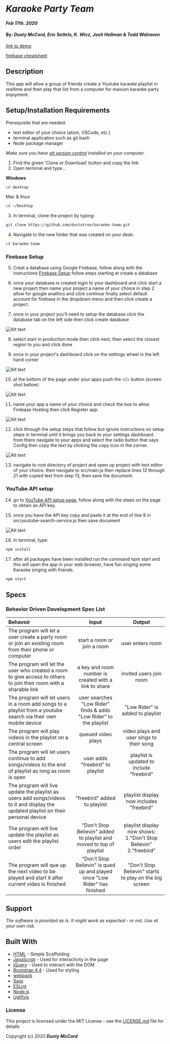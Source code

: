# _Karaoke Party Team_

#### _Feb 17th. 2020_

#### By: _**Dusty McCord, Eric Settels, K. Wicz, Josh Hellman & Todd Walraven**_
[link to demo](https://karaoke-team.web.app/)

[firebase cheatsheet](/firbase-cheatsheet.md)

## Description

This app will allow a group of friends create a Youtube karaoke playlist in realtime and then play that list from a computer for maxium karaoke party enjoyment. 

## Setup/Installation Requirements

Prerequisite that are needed:
* text editor of your choice (atom, VSCode, etc.)
* terminal application such as git bash
* Node package manager

_Make sure you have [git version control](https://git-scm.com/downloads) installed on your computer._

1. Find the green 'Clone or Download' button and copy the link
2. Open terminal and type...

**Windows**
```sh 
cd desktop
```

 Mac & linux 
 ```sh
 cd ~/Desktop
 ```

 3. In terminal, clone the project by typing:

```sh
git clone https://github.com/dustatron/karaoke-team.git
```

4. Navigate to the new folder that was created on your desk:
```sh
cd karaoke-team
```

### Firebase Setup 

5. Creat a database using Google Firebase, follow along with the instructions [Firebase Setup](https://firebase.google.com/docs/database/web/start) follow steps starting at create a database

6. once your database is created login to your dashboard and click start a new project then name your project a name of your choice in step 2 allow for google analitics and click continue finally select default account for firebase in the dropdown menu and then click create a project.

7. once in your project you'll need to setup the database click the database tab on the left side then click create database

![Alt text](src/imges/Screen-Shot-create-database.png?raw=true "Optional Title")

8. select start in production mode then click next, then select the closest region to you and click done

9. once in your project's dashboard click on the settings wheel in the left hand corner

![Alt text](src/imges/screenshot-firebase-setup.png?raw=true "Optional Title")

10. at the bottom of the page under your apps push the </> button (screen shot bellow)

![Alt text](src/imges/Screen-Shot-setting-up-project.png?raw=true "Optional Title")

11. name your app a name of your choice and check the box to allow Firebase Hosting then click Register app.

![Alt text](src/imges/Screen-Shot-web-app.png?raw=true "Optional Title")

12. click through the setup steps that follow but ignore instructions on setup steps in terminal until it brings you back to your settings dashboard. from there navigate to your apps and select the radio button that says Config then copy the text by clicking the copy icon in the corner.

![Alt text](src/imges/Screen-Shot-sdk-snippit.png?raw=true "Optional Title")

13. navigate to root directory of project and open up project with text editor of your choice. then navigate to src/main.js then replace lines 12 through 21 with copied text from step 13, then save the document.

### YouTube API setup

14. go to [YouTube API setup page](https://developers.google.com/youtube/v3/getting-started), follow along with the steps on the page to obtain an API key.

15. once you have the API key copy and paste it at the end of line 8 in src/youtube-search-service.js then save document

![Alt text](src/imges/Screen-Shot-API-key.png?raw=true "Optional Title")

16. In terminal, type:
```sh
npm install
```
17. after all packages have been installed run the command npm start and this will open the app in your web browser, have fun singing some Karaoke singing with friends.

```sh
npm start
```





## Specs
### Behavior Driven Development Spec List

Behavoir | Input | Output
:---------|:------:|:------:
| The program will let a user create a party room or join an existing room from their phone or computer| start a room or join a room | user enters room |
| The program will let the user who created a room to give access to others to join their room with a sharable link| a key and room number is created with a link to share | invited users join room |
| The program will let users in a room add songs to a playlist from a youtube search via their own mobile device | user searches "Low Rider" finds & adds "Low Rider" to the playlist  | "Low Rider" is added to playlist |
| The program will play videos in the playlist on a central screen | queued video plays  | video plays and user sings to their song |
| The program will let users continue to add songs/videos to the end of playlist as long as room is open | user adds "freebird" to playlist | playlist is updated to include "freebird" |
| The program will live update the playlist as users add songs/videos to it and display the updated playlist on their personal device |"freebird" added to playlist | playlist display now includes "freebird"|
| The program will live update the playlist as users edit the playlist order |"Don't Stop Believin" added to playlist and moved to top of playlist  | playlist display now shows: 1."Don't Stop Believin" 2."freebird" |
| The program will que up the next video to be played and start it after current video is finished |"Don't Stop Believin" is qued up and played once "Low Rider" has finished  | "Don't Stop Believin" starts to play on the big screen |

## Support 

_The software is provided as is. It might work as expected - or not. Use at your own risk._


## Built With

* [HTML](https://developer.mozilla.org/en-US/docs/Web/HTML) - Simple Scaffolding
* [JavaScript](https://developer.mozilla.org/en-US/docs/Web/JavaScript) - Used for interactivity in the page
* [jQuery](https://jquery.com/) - Used to interact with the DOM
* [Bootstrap 4.4](https://getbootstrap.com/) - Used for styling
* [webpack](https://webpack.js.org/)
* [Sass](https://sass-lang.com/)
* [ESLint](https://eslint.org/)
* [Node.js](https://nodejs.org/en/)
* [Uglifyjs](https://www.uglifyjs.net/)


### License

This project is licensed under the MIT License - see the [LICENSE.md](LICENSE.md) file for details

Copyright (c) 2020 **_Dusty McCord_**

